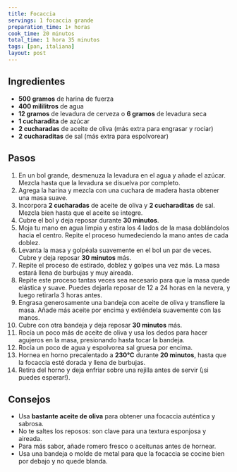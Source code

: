 ```yaml
---
title: Focaccia
servings: 1 focaccia grande
preparation_time: 1+ horas
cook_time: 20 minutos
total_time: 1 hora 35 minutos
tags: [pan, italiana]
layout: post
---
```


## Ingredientes

- **500 gramos** de harina de fuerza
- **400 mililitros** de agua
- **12 gramos** de levadura de cerveza o **6 gramos** de levadura seca
- **1 cucharadita** de azúcar
- **2 cucharadas** de aceite de oliva (más extra para engrasar y rociar)
- **2 cucharaditas** de sal (más extra para espolvorear)

## Pasos

1. En un bol grande, desmenuza la levadura en el agua y añade el azúcar. Mezcla hasta que la levadura se disuelva por completo.
2. Agrega la harina y mezcla con una cuchara de madera hasta obtener una masa suave.
3. Incorpora **2 cucharadas** de aceite de oliva y **2 cucharaditas** de sal. Mezcla bien hasta que el aceite se integre.
4. Cubre el bol y deja reposar durante **30 minutos**.
5. Moja tu mano en agua limpia y estira los 4 lados de la masa doblándolos hacia el centro. Repite el proceso humedeciendo la mano antes de cada doblez.
6. Levanta la masa y golpéala suavemente en el bol un par de veces. Cubre y deja reposar **30 minutos** más.
7. Repite el proceso de estirado, doblez y golpes una vez más. La masa estará llena de burbujas y muy aireada.
8. Repite este proceso tantas veces sea necesario para que la masa quede elástica y suave. Puedes dejarla reposar de 12 a 24 horas en la nevera, y luego retirarla 3 horas antes.
9. Engrasa generosamente una bandeja con aceite de oliva y transfiere la masa. Añade más aceite por encima y extiéndela suavemente con las manos.
10. Cubre con otra bandeja y deja reposar **30 minutos** más.
11. Rocía un poco más de aceite de oliva y usa los dedos para hacer agujeros en la masa, presionando hasta tocar la bandeja.
12. Rocía un poco de agua y espolvorea sal gruesa por encima.
13. Hornea en horno precalentado a **230°C** durante **20 minutos**, hasta que la focaccia esté dorada y llena de burbujas.
14. Retira del horno y deja enfriar sobre una rejilla antes de servir (¡si puedes esperar!).

## Consejos

- Usa **bastante aceite de oliva** para obtener una focaccia auténtica y sabrosa.
- No te saltes los reposos: son clave para una textura esponjosa y aireada.
- Para más sabor, añade romero fresco o aceitunas antes de hornear.
- Usa una bandeja o molde de metal para que la focaccia se cocine bien por debajo y no quede blanda.
